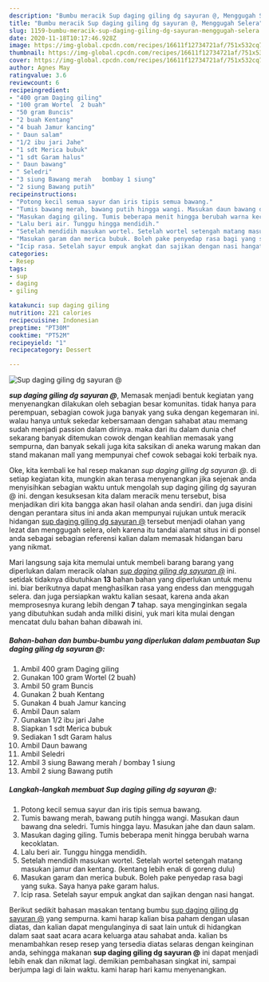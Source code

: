 ```yaml
---
description: "Bumbu meracik Sup daging giling dg sayuran @, Menggugah Selera"
title: "Bumbu meracik Sup daging giling dg sayuran @, Menggugah Selera"
slug: 1159-bumbu-meracik-sup-daging-giling-dg-sayuran-menggugah-selera
date: 2020-11-18T10:17:46.928Z
image: https://img-global.cpcdn.com/recipes/16611f12734721af/751x532cq70/sup-daging-giling-dg-sayuran-foto-resep-utama.jpg
thumbnail: https://img-global.cpcdn.com/recipes/16611f12734721af/751x532cq70/sup-daging-giling-dg-sayuran-foto-resep-utama.jpg
cover: https://img-global.cpcdn.com/recipes/16611f12734721af/751x532cq70/sup-daging-giling-dg-sayuran-foto-resep-utama.jpg
author: Agnes May
ratingvalue: 3.6
reviewcount: 6
recipeingredient:
- "400 gram Daging giling"
- "100 gram Wortel  2 buah"
- "50 gram Buncis"
- "2 buah Kentang"
- "4 buah Jamur kancing"
- " Daun salam"
- "1/2 ibu jari Jahe"
- "1 sdt Merica bubuk"
- "1 sdt Garam halus"
- " Daun bawang"
- " Seledri"
- "3 siung Bawang merah   bombay 1 siung"
- "2 siung Bawang putih"
recipeinstructions:
- "Potong kecil semua sayur dan iris tipis semua bawang."
- "Tumis bawang merah, bawang putih hingga wangi. Masukan daun bawang dna seledri. Tumis hingga layu. Masukan jahe dan daun salam."
- "Masukan daging giling. Tumis beberapa menit hingga berubah warna kecoklatan."
- "Lalu beri air. Tunggu hingga mendidih."
- "Setelah mendidih masukan wortel. Setelah wortel setengah matang masukan jamur dan kentang. (kentang lebih enak di goreng dulu)"
- "Masukan garam dan merica bubuk. Boleh pake penyedap rasa bagi yang suka. Saya hanya pake garam halus."
- "Icip rasa. Setelah sayur empuk angkat dan sajikan dengan nasi hangat."
categories:
- Resep
tags:
- sup
- daging
- giling

katakunci: sup daging giling 
nutrition: 221 calories
recipecuisine: Indonesian
preptime: "PT30M"
cooktime: "PT52M"
recipeyield: "1"
recipecategory: Dessert

---
```



![Sup daging giling dg sayuran @](https://img-global.cpcdn.com/recipes/16611f12734721af/751x532cq70/sup-daging-giling-dg-sayuran-foto-resep-utama.jpg)

<b><i>sup daging giling dg sayuran @</i></b>, Memasak menjadi bentuk kegiatan yang menyenangkan dilakukan oleh sebagian besar komunitas. tidak hanya para perempuan, sebagian cowok juga banyak yang suka dengan kegemaran ini. walau hanya untuk sekedar kebersamaan dengan sahabat atau memang sudah menjadi passion dalam dirinya. maka dari itu dalam dunia chef sekarang banyak ditemukan cowok dengan keahlian memasak yang sempurna, dan banyak sekali juga kita saksikan di aneka warung makan dan stand makanan mall yang mempunyai chef cowok sebagai koki terbaik nya.

Oke, kita kembali ke hal resep makanan <i>sup daging giling dg sayuran @</i>. di setiap kegiatan kita, mungkin akan terasa menyenangkan jika sejenak anda menyisihkan sebagian waktu untuk mengolah sup daging giling dg sayuran @ ini. dengan kesuksesan kita dalam meracik menu tersebut, bisa menjadikan diri kita bangga akan hasil olahan anda sendiri. dan juga disini dengan perantara situs ini anda akan mempunyai rujukan untuk meracik hidangan <u>sup daging giling dg sayuran @</u> tersebut menjadi olahan yang lezat dan menggugah selera, oleh karena itu tandai alamat situs ini di ponsel anda sebagai sebagian referensi kalian dalam memasak hidangan baru yang nikmat.




Mari langsung saja kita memulai untuk membeli barang barang yang diperlukan dalam meracik olahan <u><i>sup daging giling dg sayuran @</i></u> ini. setidak tidaknya dibutuhkan <b>13</b> bahan bahan yang diperlukan untuk menu ini. biar berikutnya dapat menghasilkan rasa yang endess dan menggugah selera. dan juga persiapkan waktu kalian sesaat, karena anda akan memprosesnya kurang lebih dengan <b>7</b> tahap. saya menginginkan segala yang dibutuhkan sudah anda miliki disini, yuk mari kita mulai dengan mencatat dulu bahan bahan dibawah ini.

<!--inarticleads1-->

##### Bahan-bahan dan bumbu-bumbu yang diperlukan dalam pembuatan Sup daging giling dg sayuran @:

1. Ambil 400 gram Daging giling
1. Gunakan 100 gram Wortel  (2 buah)
1. Ambil 50 gram Buncis
1. Gunakan 2 buah Kentang
1. Gunakan 4 buah Jamur kancing
1. Ambil  Daun salam
1. Gunakan 1/2 ibu jari Jahe
1. Siapkan 1 sdt Merica bubuk
1. Sediakan 1 sdt Garam halus
1. Ambil  Daun bawang
1. Ambil  Seledri
1. Ambil 3 siung Bawang merah  / bombay 1 siung
1. Ambil 2 siung Bawang putih




<!--inarticleads2-->

##### Langkah-langkah membuat Sup daging giling dg sayuran @:

1. Potong kecil semua sayur dan iris tipis semua bawang.
1. Tumis bawang merah, bawang putih hingga wangi. Masukan daun bawang dna seledri. Tumis hingga layu. Masukan jahe dan daun salam.
1. Masukan daging giling. Tumis beberapa menit hingga berubah warna kecoklatan.
1. Lalu beri air. Tunggu hingga mendidih.
1. Setelah mendidih masukan wortel. Setelah wortel setengah matang masukan jamur dan kentang. (kentang lebih enak di goreng dulu)
1. Masukan garam dan merica bubuk. Boleh pake penyedap rasa bagi yang suka. Saya hanya pake garam halus.
1. Icip rasa. Setelah sayur empuk angkat dan sajikan dengan nasi hangat.




Berikut sedikit bahasan masakan tentang bumbu <u>sup daging giling dg sayuran @</u> yang sempurna. kami harap kalian bisa paham dengan ulasan diatas, dan kalian dapat mengulanginya di saat lain untuk di hidangkan dalam saat saat acara acara keluarga atau sahabat anda. kalian bs menambahkan resep resep yang tersedia diatas selaras dengan keinginan anda, sehingga makanan <b>sup daging giling dg sayuran @</b> ini dapat menjadi lebih enak dan nikmat lagi. demikian pembahasan singkat ini, sampai berjumpa lagi di lain waktu. kami harap hari kamu menyenangkan.
